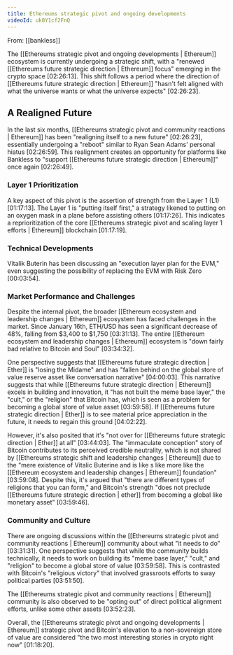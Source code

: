```yaml
---
title: Ethereums strategic pivot and ongoing developments
videoId: uk8Y1cf2FnQ
---
```


From: [[bankless]] <br/> 

The [[Ethereums strategic pivot and ongoing developments | Ethereum]] ecosystem is currently undergoing a strategic shift, with a "renewed [[Ethereums future strategic direction | Ethereum]] focus" emerging in the crypto space <a class="yt-timestamp" data-t="02:26:13">[02:26:13]</a>. This shift follows a period where the direction of [[Ethereums future strategic direction | Ethereum]] "hasn't felt aligned with what the universe wants or what the universe expects" <a class="yt-timestamp" data-t="02:26:23">[02:26:23]</a>.

## A Realigned Future
In the last six months, [[Ethereums strategic pivot and community reactions | Ethereum]] has been "realigning itself to a new future" <a class="yt-timestamp" data-t="02:26:23">[02:26:23]</a>, essentially undergoing a "reboot" similar to Ryan Sean Adams' personal hiatus <a class="yt-timestamp" data-t="02:26:59">[02:26:59]</a>. This realignment creates an opportunity for platforms like Bankless to "support [[Ethereums future strategic direction | Ethereum]]" once again <a class="yt-timestamp" data-t="02:26:49">[02:26:49]</a>.

### Layer 1 Prioritization
A key aspect of this pivot is the assertion of strength from the Layer 1 (L1) <a class="yt-timestamp" data-t="01:17:13">[01:17:13]</a>. The Layer 1 is "putting itself first," a strategy likened to putting on an oxygen mask in a plane before assisting others <a class="yt-timestamp" data-t="01:17:26">[01:17:26]</a>. This indicates a reprioritization of the core [[Ethereums strategic pivot and scaling layer 1 efforts | Ethereum]] blockchain <a class="yt-timestamp" data-t="01:17:19">[01:17:19]</a>.

### Technical Developments
Vitalik Buterin has been discussing an "execution layer plan for the EVM," even suggesting the possibility of replacing the EVM with Risk Zero <a class="yt-timestamp" data-t="00:03:54">[00:03:54]</a>.

### Market Performance and Challenges
Despite the internal pivot, the broader [[Ethereum ecosystem and leadership changes | Ethereum]] ecosystem has faced challenges in the market. Since January 16th, ETH/USD has seen a significant decrease of 48%, falling from $3,400 to $1,750 <a class="yt-timestamp" data-t="03:31:13">[03:31:13]</a>. The entire [[Ethereum ecosystem and leadership changes | Ethereum]] ecosystem is "down fairly bad relative to Bitcoin and Soul" <a class="yt-timestamp" data-t="03:34:32">[03:34:32]</a>.

One perspective suggests that [[Ethereums future strategic direction | Ether]] is "losing the Midame" and has "fallen behind on the global store of value reserve asset like conversation narrative" <a class="yt-timestamp" data-t="04:00:03">[04:00:03]</a>. This narrative suggests that while [[Ethereums future strategic direction | Ethereum]] excels in building and innovation, it "has not built the meme base layer," the "cult," or the "religion" that Bitcoin has, which is seen as a problem for becoming a global store of value asset <a class="yt-timestamp" data-t="03:59:58">[03:59:58]</a>. If [[Ethereums future strategic direction | Ether]] is to see material price appreciation in the future, it needs to regain this ground <a class="yt-timestamp" data-t="04:02:22">[04:02:22]</a>.

However, it's also posited that it's "not over for [[Ethereums future strategic direction | Ether]] at all" <a class="yt-timestamp" data-t="03:44:03">[03:44:03]</a>. The "immaculate conception" story of Bitcoin contributes to its perceived credible neutrality, which is not shared by [[Ethereums strategic shift and leadership changes | Ethereum]] due to the "mere existence of Vitalic Buterine and is like s like more like the [[Ethereum ecosystem and leadership changes | Ethereum]] foundation" <a class="yt-timestamp" data-t="03:59:08">[03:59:08]</a>. Despite this, it's argued that "there are different types of religions that you can form," and Bitcoin's strength "does not preclude [[Ethereums future strategic direction | ether]] from becoming a global like monetary asset" <a class="yt-timestamp" data-t="03:59:46">[03:59:46]</a>.

### Community and Culture
There are ongoing discussions within the [[Ethereums strategic pivot and community reactions | Ethereum]] community about what "it needs to do" <a class="yt-timestamp" data-t="03:31:31">[03:31:31]</a>. One perspective suggests that while the community builds technically, it needs to work on building its "meme base layer," "cult," and "religion" to become a global store of value <a class="yt-timestamp" data-t="03:59:58">[03:59:58]</a>. This is contrasted with Bitcoin's "religious victory" that involved grassroots efforts to sway political parties <a class="yt-timestamp" data-t="03:51:50">[03:51:50]</a>.

The [[Ethereums strategic pivot and community reactions | Ethereum]] community is also observed to be "opting out" of direct political alignment efforts, unlike some other assets <a class="yt-timestamp" data-t="03:52:23">[03:52:23]</a>.

Overall, the [[Ethereums strategic pivot and ongoing developments | Ethereum]] strategic pivot and Bitcoin's elevation to a non-sovereign store of value are considered "the two most interesting stories in crypto right now" <a class="yt-timestamp" data-t="01:18:20">[01:18:20]</a>.
